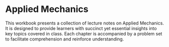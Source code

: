 # Applied Mechanics
This workbook presents a collection of lecture notes on Applied Mechanics. It is designed to provide learners with succinct yet essential insights into key topics covered in class. Each chapter is accompanied by a problem set to facilitate comprehension and reinforce understanding.
